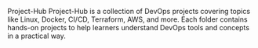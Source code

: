 Project-Hub
Project-Hub is a collection of DevOps projects covering topics like Linux, Docker, CI/CD, Terraform, AWS, and more. Each folder contains hands-on projects to help learners understand DevOps tools and concepts in a practical way.
